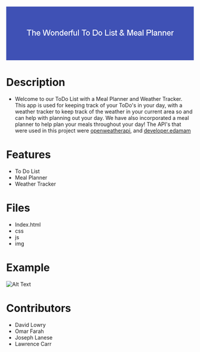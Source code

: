 
![Title & Banner](./assets/img/The_Wonderful_To_Do_List_%26_Meal_Planner.png)

# Description
* Welcome to our ToDo List with a Meal Planner and Weather Tracker. This app is used for keeping track of your ToDo's in your day, with a weather tracker to keep track of the weather in your current area so and can help with planning out your day. We have also incorporated a meal planner to help plan your meals throughout your day! The API's that were used in this project were [openweatherapi](https://openweathermap.org/api), and [developer.edamam](https://developer.edamam.com/food-database-api-docs)

# Features
* To Do List
* Meal Planner
* Weather Tracker

# Files
* Index.html
* css
* js
* img

# Example
![Alt Text]()


# Contributors
* David Lowry
* Omar Farah
* Joseph Lanese
* Lawrence Carr
